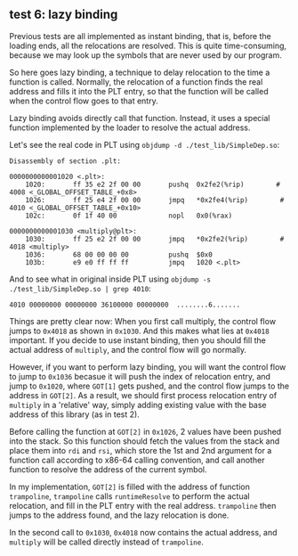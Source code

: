 ## test 6: lazy binding
Previous tests are all implemented as instant binding, that is, before the loading ends,
all the relocations are resolved. This is quite time-consuming, because we may look up the symbols
that are never used by our program.

So here goes lazy binding, a technique to delay relocation to the time a function is called.
Normally, the relocation of a function finds the real address and fills it into the PLT entry,
so that the function will be called when the control flow goes to that entry.

Lazy binding avoids directly call that function. Instead, it uses a special function implemented 
by the loader to resolve the actual address.
<!-- TODO: maybe a commented version of the illustration 7-19? -->
Let's see the real code in PLT using `objdump -d ./test_lib/SimpleDep.so`:
```
Disassembly of section .plt:

0000000000001020 <.plt>:
    1020:       ff 35 e2 2f 00 00       pushq  0x2fe2(%rip)        # 4008 <_GLOBAL_OFFSET_TABLE_+0x8>
    1026:       ff 25 e4 2f 00 00       jmpq   *0x2fe4(%rip)        # 4010 <_GLOBAL_OFFSET_TABLE_+0x10>
    102c:       0f 1f 40 00             nopl   0x0(%rax)

0000000000001030 <multiply@plt>:
    1030:       ff 25 e2 2f 00 00       jmpq   *0x2fe2(%rip)        # 4018 <multiply>
    1036:       68 00 00 00 00          pushq  $0x0
    103b:       e9 e0 ff ff ff          jmpq   1020 <.plt>
```
And to see what in original inside PLT using `objdump -s ./test_lib/SimpleDep.so | grep 4010`:
```
4010 00000000 00000000 36100000 00000000  ........6.......
```
Things are pretty clear now: When you first call multiply, the control flow jumps to `0x4018` as shown
in `0x1030`. And this makes what lies at `0x4018` important. If you decide to use instant binding,
then you should fill the actual address of `multiply`, and the control flow will go normally.

However, if you want to perform lazy binding, you will want the control flow to jump to `0x1036` becasue
it will push the index of relocation entry, and jump to `0x1020`, where `GOT[1]` gets pushed, and the 
control flow jumps to the address in `GOT[2]`. As a result, we should first process relocation entry
of `multiply` in a 'relative' way, simply adding existing value with the base address of 
this library (as in test 2).

Before calling the function at `GOT[2]` in `0x1026`, 2 values have been pushed into the stack.
So this function should fetch the values from the stack and place them into `rdi` and `rsi`, which
store the 1st and 2nd argument for a function call according to x86-64 calling convention, 
and call another function to resolve the address of the current symbol.

In my implementation, `GOT[2]` is filled with the address of function `trampoline`, `trampoline`
calls `runtimeResolve` to perform the actual relocation, and fill in the PLT entry with the real 
address. `trampoline` then jumps to the address found, and the lazy relocation is done.

In the second call to `0x1030`, `0x4018` now contains the actual address, and `multiply` will be called
directly instead of `trampoline`.
